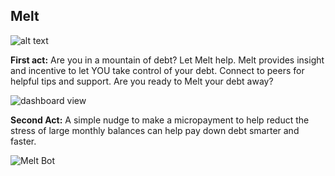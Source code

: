 ## Melt

![alt text](http://uxdrew.io/melt/brand.png)


**First act:**
Are you in a mountain of debt?  Let Melt help.  Melt provides insight and incentive to let YOU take control of your debt.  Connect to peers for helpful tips and support.  Are you ready to Melt your debt away?

![dashboard view](http://uxdrew.io/melt/dashboard-1.png)


**Second Act:**
A simple nudge to make a micropayment to help reduct the stress of large monthly balances can help pay down debt smarter and faster. 

![Melt Bot](http://uxdrew.io/melt/bot/melt-bot.gif)


